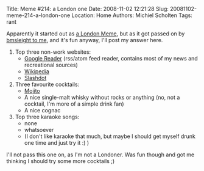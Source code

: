 Title: Meme #214: a London one
Date: 2008-11-02 12:21:28
Slug: 20081102-meme-214-a-london-one
Location: Home
Authors: Michiel Scholten
Tags: rant

<p>Apparently it started out as <a href="http://www.jurecuhalev.com/blog/2008/10/29/london-meme/">a London Meme</a>, but as it got passed on by <a href="http://www.barwap.com/blog/2008/oct/29/contagious-meme/">bmsleight to me</a>, and it's fun anyway, I'll post my answer here.</p>

<ol>
<li>Top three non-work websites:
<ul>
<li><a href="http://google.com/reader/">Google Reader</a> (rss/atom feed reader, contains most of my news and recreational sources)</li>
<li><a href="http://wikipedia.org/">Wikipedia</a></li>
<li><a href="http://slashdot.org/">Slashdot</a></li>
</ul>
</li>
<li>Three favourite cocktails:
<ul>
<li><a href="http://en.wikipedia.org/wiki/Mojito">Mojito</a></li>
<li>A nice single-malt whisky without rocks or anything (no, not a cocktail, I'm more of a simple drink fan)</li>
<li>A nice cognac</li>
</ul>
</li>
<li>Top three karaoke songs:
<ul>
<li>none</li>
<li>whatsoever</li>
<li>(I don't like karaoke that much, but maybe I should get myself drunk one time and just try it :) )</li>
</ul>
</li>
</ol>

<p>I'll not pass this one on, as I'm not a Londoner. Was fun though and got me thinking I should try some more cocktails ;)</p>
